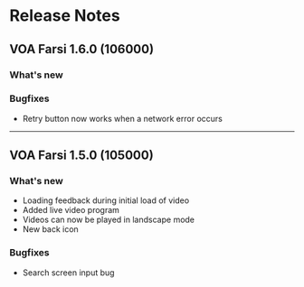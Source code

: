 # Release Notes

## VOA Farsi 1.6.0 (106000)

### What's new

### Bugfixes

- Retry button now works when a network error occurs

------------------------------------------------------

## VOA Farsi 1.5.0 (105000)

### What's new

- Loading feedback during initial load of video
- Added live video program
- Videos can now be played in landscape mode
- New back icon

### Bugfixes

- Search screen input bug